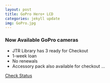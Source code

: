 ```yaml
---
layout: post
title: GoPro Hero+ LCD
categories: jekyll update
img: GoPro.jpg
---
```

### Now Available GoPro cameras
* JTR Library has 3 ready for Checkout
* 1-week loan 
* No renewals
* Accessory pack also available for checkout
...

<a href="https://vufind.carli.illinois.edu/vf-dpu/Record/dpu_1256314" target="_blank" class="btn btn-primary btn-lg">Check Status</a>

